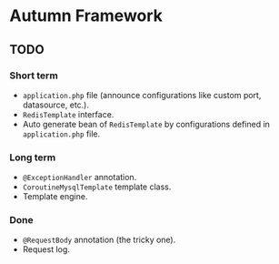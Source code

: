 # Autumn Framework
## TODO

### Short term
- `application.php` file (announce configurations like custom port, datasource, etc.).
- `RedisTemplate` interface.
- Auto generate bean of `RedisTemplate`  by configurations defined in `application.php` file.

### Long term
- `@ExceptionHandler` annotation.
- `CoroutineMysqlTemplate` template class.
- Template engine.

### Done

- `@RequestBody` annotation (the tricky one).
- Request log.